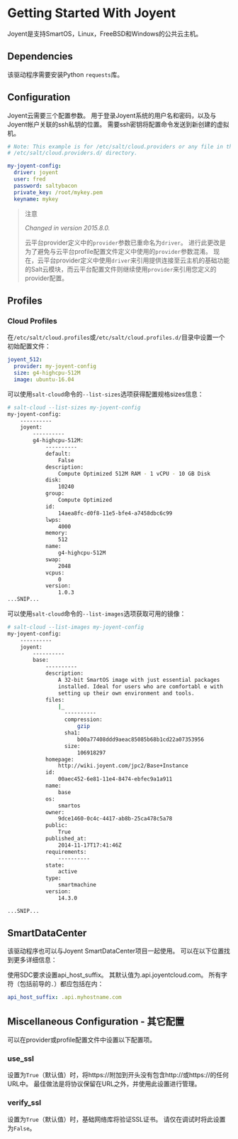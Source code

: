 # Getting Started With Joyent

Joyent是支持SmartOS，Linux，FreeBSD和Windows的公共云主机。

## Dependencies
该驱动程序需要安装Python `requests`库。

## Configuration

Joyent云需要三个配置参数。 用于登录Joyent系统的用户名和密码，以及与Joyent帐户关联的ssh私钥的位置。 需要ssh密钥将配置命令发送到新创建的虚拟机。
```yaml
# Note: This example is for /etc/salt/cloud.providers or any file in the
# /etc/salt/cloud.providers.d/ directory.

my-joyent-config:
  driver: joyent
  user: fred
  password: saltybacon
  private_key: /root/mykey.pem
  keyname: mykey
```

> 注意
>
> *Changed in version 2015.8.0.*
>
> 云平台provider定义中的`provider`参数已重命名为`driver`。 进行此更改是为了避免与云平台profile配置文件定义中使用的`provider`参数混淆。 现在，云平台provider定义中使用`driver`来引用提供连接至云主机的基础功能的Salt云模块，而云平台配置文件则继续使用`provider`来引用您定义的provider配置。

## Profiles
### Cloud Profiles

在`/etc/salt/cloud.profiles`或`/etc/salt/cloud.profiles.d/`目录中设置一个初始配置文件：
```yaml
joyent_512:
  provider: my-joyent-config
  size: g4-highcpu-512M
  image: ubuntu-16.04
```
可以使用`salt-cloud`命令的`--list-sizes`选项获得配置规格sizes信息：
```bash
# salt-cloud --list-sizes my-joyent-config
my-joyent-config:
    ----------
    joyent:
        ----------
        g4-highcpu-512M:
            ----------
            default:
                False
            description:
                Compute Optimized 512M RAM - 1 vCPU - 10 GB Disk
            disk:
                10240
            group:
                Compute Optimized
            id:
                14aea8fc-d0f8-11e5-bfe4-a7458dbc6c99
            lwps:
                4000
            memory:
                512
            name:
                g4-highcpu-512M
            swap:
                2048
            vcpus:
                0
            version:
                1.0.3
...SNIP...
```
可以使用`salt-cloud`命令的`--list-images`选项获取可用的镜像：
```bash
# salt-cloud --list-images my-joyent-config
my-joyent-config:
    ----------
    joyent:
        ----------
        base:
            ----------
            description:
                A 32-bit SmartOS image with just essential packages
                installed. Ideal for users who are comfortabl e with
                setting up their own environment and tools.
            files:
                |_
                  ----------
                  compression:
                      gzip
                  sha1:
                      b00a77408ddd9aeac85085b68b1cd22a07353956
                  size:
                      106918297
            homepage:
                http://wiki.joyent.com/jpc2/Base+Instance
            id:
                00aec452-6e81-11e4-8474-ebfec9a1a911
            name:
                base
            os:
                smartos
            owner:
                9dce1460-0c4c-4417-ab8b-25ca478c5a78
            public:
                True
            published_at:
                2014-11-17T17:41:46Z
            requirements:
                ----------
            state:
                active
            type:
                smartmachine
            version:
                14.3.0

...SNIP...
```

## SmartDataCenter
该驱动程序也可以与Joyent SmartDataCenter项目一起使用。 可以在以下位置找到更多详细信息：

使用SDC要求设置api_host_suffix。 其默认值为.api.joyentcloud.com。 所有字符（包括前导的`.`）都应包括在内：
```yaml
api_host_suffix: .api.myhostname.com
```

## Miscellaneous Configuration - 其它配置
可以在provider或profile配置文件中设置以下配置项。

### use_ssl
设置为`True`（默认值）时，将https://附加到开头没有包含http://或https://的任何URL中。 最佳做法是将协议保留在URL之外，并使用此设置进行管理。

### verify_ssl

设置为`True`（默认值）时，基础网络库将验证SSL证书。 请仅在调试时将此设置为`False`。
